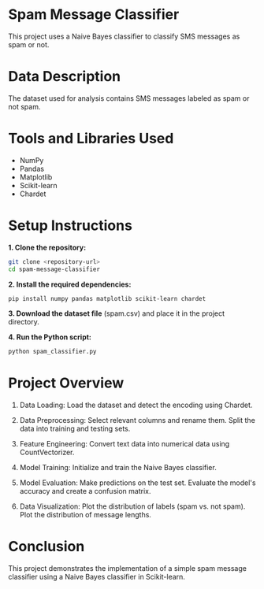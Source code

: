 Spam Message Classifier
===
This project uses a Naive Bayes classifier to classify SMS messages as spam or not.

Data Description
===
The dataset used for analysis contains SMS messages labeled as spam or not spam.

Tools and Libraries Used
===
+ NumPy
+ Pandas
+ Matplotlib
+ Scikit-learn
+ Chardet

Setup Instructions
===
**1. Clone the repository:**
```bash
git clone <repository-url>
cd spam-message-classifier
```

**2. Install the required dependencies:**

``` bash
pip install numpy pandas matplotlib scikit-learn chardet
``` 

**3. Download the dataset file** (spam.csv) and place it in the project directory.

**4. Run the Python script:**
``` bash
python spam_classifier.py
```

Project Overview
==

1. Data Loading:
Load the dataset and detect the encoding using Chardet.

2. Data Preprocessing:
Select relevant columns and rename them.
Split the data into training and testing sets.

3. Feature Engineering:
Convert text data into numerical data using CountVectorizer.

4. Model Training:
Initialize and train the Naive Bayes classifier.

5. Model Evaluation:
Make predictions on the test set.
Evaluate the model's accuracy and create a confusion matrix.

6. Data Visualization:
Plot the distribution of labels (spam vs. not spam).
Plot the distribution of message lengths.

Conclusion
===
This project demonstrates the implementation of a simple spam message classifier using a Naive Bayes classifier in Scikit-learn.
